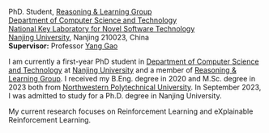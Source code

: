 PhD. Student, [Reasoning & Learning Group](https://cs.nju.edu.cn/rl/index.htm) \
[Department of Computer Science and Technology](https://cs.nju.edu.cn/main.htm) \
[National Key Laboratory for Novel Software Technology](http://keysoftlab.nju.edu.cn/) \
[Nanjing University](https://www.nju.edu.cn/), Nanjing 210023, China \
**Supervisor:** Professor [Yang Gao](https://cs.nju.edu.cn/gaoyang/index.htm) 

I am currently a first-year PhD student in [Department of Computer Science and Technology](https://cs.nju.edu.cn/main.htm) at [Nanjing University](https://www.nju.edu.cn/) and a member of [Reasoning & Learning Group](https://cs.nju.edu.cn/rl/index.htm). I received my B.Eng. degree in 2020 and M.Sc. degree in 2023 both from [Northwestern Polytechnical University](https://www.nwpu.edu.cn/). In September 2023, I was admitted to study for a Ph.D. degree in Nanjing University.

My current research focuses on Reinforcement Learning and eXplainable Reinforcement Learning.